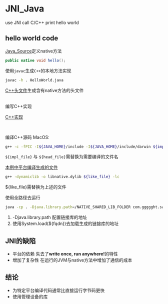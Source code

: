 # JNI_Java
use JNI call C/C++ print hello world

## hello world code
[Java_Source](app/src/main/java/com/ggggght/sayhello/HelloWorld.java)定义native方法
```java
public native void hello();
```

使用`javac`生成`C++`的本地方法实现
```sh
javac -h . HelloWorld.java
```

[C++头文件](app/src/main/java/com/ggggght/sayhello/com_ggggght_HelloWorld.h)生成含有native方法的头文件 <br/>

<br/>
编写C++实现<br/>

[C++实现](app/src/main/java/com/ggggght/sayhello/com_ggggght_HelloWorld.cpp)<br/>

<br/>

编译C++源码
MacOS:
```sh
g++ -c -fPIC -I${JAVA_HOME}/include -I${JAVA_HOME}/include/darwin ${impl_file} -o ${head_file}
```
`${impl_file}` 与 `${head_file}`需替换为需要编译的文件名

[本例中平台编译生成的文件](app/src/main/java/com/ggggght/sayhello/com_ggggght_HelloWorld.o)

```sh
g++ -dynamiclib -o libnative.dylib ${like_file} -lc
```
${like_file}需替换为上述的文件<br/>

使用全路径去运行
```sh
java -cp . -Djava.library.path=/NATIVE_SHARED_LIB_FOLDER com.ggggght.sayhello.HelloWorld
```
1. -Djava.library.path 配置链接库的地址
2. 使用System.load(${fqdn})去加载生成的链接库的地址

## JNI的缺陷
- 平台的依赖 失去了<b>write once, run anywhere!</b>的特性
- 增加了复杂性 在运行的JVM与native方法中增加了通信的成本

## 结论
- 为特定平台编译代码通常比直接运行字节码更快
- 使用管理设备的库

